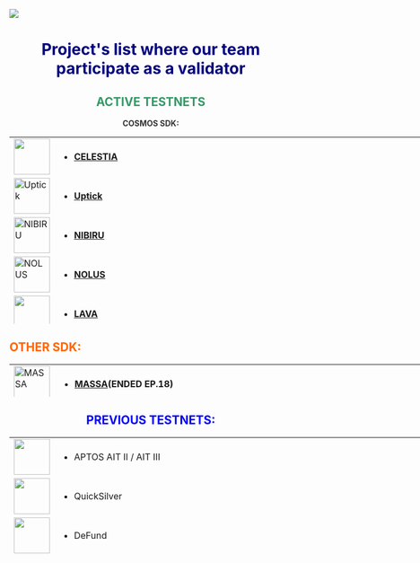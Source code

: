<div align="center">
<p><img style="display: block; margin-left: auto; margin-right: auto;" src="http://distributedledgerinc.com/wp-content/uploads/2019/04/cosmos_logo.png" /></p>
<h1><span style="color: #000080;">Project's list where our team participate as a validator</span></h1>
<h2 style="text-align: center;"><span style="color: #0000ff;"><span style="color: #339966;"><strong>ACTIVE TESTNETS</strong></span></span></h2>
<p style="color: #2e6c80;"><strong><span style="color: #333333;">COSMOS SDK:</span></strong></p>
<table style="height: 333px; width: 1795px; border-collapse: collapse; border-style: none;">
<tbody>
<tr style="height: 46px;">
<td style="width: 64px; height: 46px;"><img src="https://backend.nodes.guru/assets/a38b56a3-f77b-403f-8850-97ed3b238809" alt="" width="64" height="64" /></td>
<td style="width: 1724px; height: 46px;">
<ul>
<li><a href="https://celestia.explorers.guru/validator/celestiavaloper15dg59hu59lsdmctcqj766ad2gzsfg6nrmg48sg"><strong>CELESTIA</strong></a></li>
</ul>
</td>
</tr>
<tr style="height: 18px;">
<td style="width: 64px; height: 18px;"><img src="https://uptick.explorers.guru/chains/uptick.png" alt="Uptick" width="64" height="64" /></td>
<td style="width: 1724px; height: 18px;">
<ul>
<li><a title="Uptick" href="https://uptick.explorers.guru/validator/uptickvaloper12vy0re6yjmr83wvrr6jp3n648ahmsz0sr6zp5y" target="_blank" rel="noopener"><strong>Uptick</strong></a></li>
</ul>
</td>
</tr>
<tr style="height: 68px;">
<td style="width: 64px; height: 68px;"><img src="https://nibiru.explorers.guru/chains/nibiru.png" alt="NIBIRU" width="64" height="64" /></td>
<td style="width: 1724px; height: 68px;">
<ul>
<li><a href="https://nibiru.explorers.guru/validator/nibivaloper1xm6xlh80jxaxsar0ga7r2ep0j4pdy8au3xlqd3" target="_blank" rel="noopener"><strong>NIBIRU</strong></a></li>
</ul>
</td>
</tr>
<tr style="height: 68px;">
<td style="width: 64px; height: 68px;"><img src="https://nolus.explorers.guru/chains/nolus.png" alt="NOLUS" width="64" height="64" /></td>
<td style="width: 1724px; height: 68px;">
<ul>
<li><a href="https://nolus.explorers.guru/validator/nolusvaloper1h42as0j5hqnjzd03s4962ku8t9zzkswj7j73pg" target="_blank" rel="noopener"><strong>NOLUS</strong></a></li>
</ul>
</td>
</tr>
<tr style="height: 53px;">
<td style="width: 64px; height: 53px;"><img src="https://lava.explorers.guru/chains/lava.svg" alt="" width="64" height="64" /></td>
<td style="width: 1724px; height: 53px;">
<ul>
<li><a title="https://lava.explorers.guru/validator/lava@valoper1xm6xlh80jxaxsar0ga7r2ep0j4pdy8aurfeq99" href="https://nolus.explorers.guru/validator/nolusvaloper1h42as0j5hqnjzd03s4962ku8t9zzkswj7j73pg" target="_blank" rel="noopener"><strong>LAVA</strong></a></li>
</ul>
</td>
</tr>
<tr style="height: 62px;">
<td style="width: 64px; height: 62px;"><img src="https://2061232594-files.gitbook.io/~/files/v0/b/gitbook-x-prod.appspot.com/o/spaces%2F2ufmW7exCclo14ABKCcm%2Fuploads%2FoC43RLB9pbHnkLuk4Imd%2Fsource-logo-S-only.svg?alt=media&amp;token=56741963-b3ff-47e6-a4a2-cbf1ebf69187" alt="Source Protocol" width="64" height="58" /></td>
<td style="width: 1724px; height: 62px;">
<ul>
<li><a title="SOURCE Protocol" href="https://explorer.testnet.sourceprotocol.io/source/staking/sourcevaloper1twzngmmrq3jfkw2pd498d90kynyefnnxsxcgk8" target="_blank"><strong>SOURCE Protocol</strong></a></li>
</ul>
</td>
</tr>
<tr style="height: 18px;">
<td style="width: 64px; height: 18px;"><img src="https://explorer.humans.zone/hIcon.svg" alt="" width="32" height="47" /></td>
<td style="width: 1724px; height: 18px;">
<ul>
<li><a href="https://explorer.humans.zone/humans-testnet/staking/humanvaloper10ehfeamddx9atyq9kll83c9szl522ywftv22r4" target="_blank" rel="noopener"><strong>HUMANS.AI</strong></a></li>
</ul>
</td>
</tr>
</tbody>
</table>
<h2 style="text-align: left;"><span style="color: #ff6600;">OTHER SDK:</span></h2>
<table style="height: 58px; width: 1791px; border-collapse: collapse; border-style: none;">
<tbody>
<tr>
<td style="width: 65.0312px;"><img src="https://icodrops.com/wp-content/uploads/2021/11/MassaLabs_logo.jpeg" alt="MASSA" width="64" height="64" /></td>
<td style="width: 1718.97px;">
<ul>
<li><a title="MASSA" href="https://massa.net/" target="_blank"><strong>MASSA</strong></a><strong>(ENDED EP.18)</strong></li>
</ul>
</td>
</tr>
</tbody>
</table>
<h2 style="text-align: center;"><span style="color: #0000ff;">PREVIOUS TESTNETS:</span></h2>
<table style="height: 219px; width: 1784px; border-collapse: collapse; border-style: none;">
<tbody>
<tr style="height: 46px;">
<td style="width: 64px; height: 46px;"><img src=https://external-content.duckduckgo.com/iu/?u=https%3A%2F%2Fcoincheckup.com%2Fblog%2Fwp-content%2Fuploads%2Faptos_logo_white.png&f=1&nofb=1&ipt=c1d1e8416c61a0492212487e126436f4550da135517e9ae4a323d20c81c4bb02&ipo=images" alt="" width="64" height="64" /></td>
<td style="width: 1713px; height: 46px;">
<ul>
<li>APTOS AIT II / AIT III&nbsp;</li>
</ul>
</td>
</tr>
<tr style="height: 46px;">
<td style="width: 64px; height: 46px;"><img src="https://backend.nodes.guru/assets/6f9f452a-9eb9-446a-a86c-6dc434498360" alt="" width="64" height="64" /></td>
<td style="width: 1713px; height: 46px;">
<ul>
<li>QuickSilver</li>
</ul>
</td>
</tr>
<tr style="height: 18px;">
<td style="width: 64px; height: 18px;"><img src="https://backend.nodes.guru/assets/94940479-c6a9-48b1-bfff-1f83545a752b" alt="" width="64" height="64" /></td>
<td style="width: 1713px; height: 18px;">
<ul>
<li>DeFund</li>
</ul>
</td>
</tr>
<tr style="height: 19px;">
<td style="width: 64px; height: 19px;"><img src="https://sui.io/img/sui-logo.svg" alt="" width="64" height="37" /></td>
<td style="width: 1713px; height: 19px;">
<ul>
<li>SUI</li>
</ul>
</td>
</tr>
<tr style="height: 18px;">
<td style="width: 64px; height: 18px;"><img src="https://backend.nodes.guru/assets/46a7af81-bbd6-40ce-bb44-a925f5eb3561" alt="" width="64" height="73" /></td>
<td style="width: 1713px; height: 18px;">
<ul>
<li>Archway</li>
</ul>
</td>
</tr>
<tr style="height: 18px;">
<td style="width: 64px; height: 18px;"><img src="https://backend.nodes.guru/assets/acc16cd8-521e-4083-8172-60865d2eb4c4" alt="" width="64" height="64" /></td>
<td style="width: 1713px; height: 18px;">
<ul>
<li>Rebus</li>
</ul>
</td>
</tr>
<tr style="height: 18px;">
<td style="width: 64px; height: 18px;"><img src="https://backend.nodes.guru/assets/ea269c32-59e4-429d-851a-20aff76dd13a" alt="" width="64" height="64" /></td>
<td style="width: 1713px; height: 18px;">
<ul>
<li>Stride</li>
</ul>
</td>
</tr>
<tr style="height: 18px;">
<td style="width: 64px; height: 18px;"><img src="https://backend.nodes.guru/assets/67798227-57e1-4bfd-ad9d-902e6a6372d0" alt="" width="64" height="64" /></td>
<td style="width: 1713px; height: 18px;">
<ul>
<li>SEI</li>
</ul>
</td>
</tr>
<tr style="height: 18px;">
<td style="width: 64px; height: 18px;"><img src="https://starkware.co/wp-content/uploads/2021/07/Group-177.svg" alt="" width="64" height="64" /></td>
<td style="width: 1713px; height: 18px;">
<ul>
<li>Starknet</li>
</ul>
</td>
</tr>
<tr>
<td style="width: 64px;"><img src="https://avatars.githubusercontent.com/u/112838174?s=200&amp;v=4" alt="Terp" width="64" height="64" /></td>
<td style="width: 1713px;">
<ul>
<li>TerpNetwork</li>
</ul>
</td>
</tr>
<tr>
<td style="width: 64px;"><img src="https://ollo.explorers.guru/chains/ollo.png" alt="OLLO" width="64" height="64" /></td>
<td style="width: 1713px;">
<ul>
<li><a title="OLLO" href="https://ollo.explorers.guru/validator/ollovaloper1twzngmmrq3jfkw2pd498d90kynyefnnxeg7zrc" target="_blank" rel="noopener"><strong>OLLO</strong></a></li>
</ul>
</td>
</tr>
<tr>
<td style="width: 64px;"><img src="https://okp4.explorers.guru/chains/okp4.png" alt="OKP4" width="64" height="49" /></td>
<td style="width: 1713px;">
<ul>
<li><a title="OKP4" href="https://okp4.explorers.guru/validator/okp4valoper1twzngmmrq3jfkw2pd498d90kynyefnnxwsj8lp" target="_blank" rel="noopener"><strong>OKP4</strong></a></li>
</ul>
</td>
</tr>
<tr>
<td style="width: 64px;"><img src="https://gitopia.explorers.guru/chains/gitopia.png" alt="GITOPIA" width="64" height="64" /></td>
<td style="width: 1713px;">
<ul>
<li><a href="https://gitopia.explorers.guru/validator/gitopiavaloper1xm6xlh80jxaxsar0ga7r2ep0j4pdy8aue6k9l8" target="_blank" rel="noopener"><strong>GITOPIA</strong></a></li>
</ul>
<strong><br /></strong></td>
</tr>
<tr>
<td style="width: 64px;"><img src="https://testnet.ping.pub/logos/nois.svg" alt="NOIS" width="64" height="64" /></td>
<td style="width: 1713px;">
<ul>
<li><a href="https://testnet.ping.pub/nois/staking/noisvaloper1v5xayfadhn3emtptsyc9nu7zyuyyze9smdg3h0"><strong>NOIS</strong></a></li>
</ul>
</td>
</tr>
<tr>
<td style="width: 64px;"><img src="https://avatars.githubusercontent.com/u/102963696?s=200&amp;v=4" alt="" width="64" height="64" /></td>
<td style="width: 1713px;">
<ul>
<li><a title="Empower" href="https://empower.explorers.guru/validator/empowervaloper1a9nlpz0cer2cfaqy5z85rvprkxyac4rlsmst0j"><strong>Empowerchain </strong></a><strong>(ENDED)</strong></li>
</ul>
<strong><br /></strong></td>
</tr>
<tr>
<td style="width: 64px;"><img src="https://backend.nodes.guru/assets/f5b8a9eb-b90c-468f-afef-75d6fbf2e9aa" alt="" width="64" height="64" /></td>
<td style="width: 1713px;">
<ul>
<li><a href="https://dws.explorers.guru/validator/dewebvaloper10ehfeamddx9atyq9kll83c9szl522ywfg8jf9l"><strong>DWS </strong></a><strong>(ENDED)</strong></li>
</ul>
</td>
</tr>
<tr>
<td style="width: 64px;"><img src="https://mars.explorers.guru/chains/mars.png" alt="MARS" width="64" height="64" /></td>
<td style="width: 1713px;">
<ul>
<li><a title="https://lava.explorers.guru/validator/lava@valoper1xm6xlh80jxaxsar0ga7r2ep0j4pdy8aurfeq99" href="https://mars.explorers.guru/validator/marsvaloper1xm6xlh80jxaxsar0ga7r2ep0j4pdy8auxfswpp" target="_blank" rel="noopener"><strong>MARS Protocol</strong></a></li>
</ul>
<strong><br /></strong></td>
</tr>
</tbody>
</table>
<p>&nbsp; &nbsp; &nbsp; &nbsp; &nbsp; &nbsp; &nbsp;</p>
</div>
